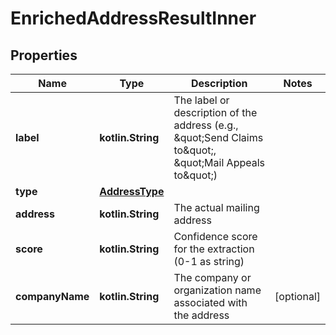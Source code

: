 
# EnrichedAddressResultInner

## Properties
| Name | Type | Description | Notes |
| ------------ | ------------- | ------------- | ------------- |
| **label** | **kotlin.String** | The label or description of the address (e.g., \&quot;Send Claims to\&quot;, \&quot;Mail Appeals to\&quot;) |  |
| **type** | [**AddressType**](AddressType.md) |  |  |
| **address** | **kotlin.String** | The actual mailing address |  |
| **score** | **kotlin.String** | Confidence score for the extraction (0-1 as string) |  |
| **companyName** | **kotlin.String** | The company or organization name associated with the address |  [optional] |



